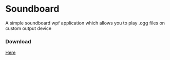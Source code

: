 # Soundboard
 A simple soundboard wpf application which allows you to play .ogg files on custom output device

### Download 

[Here](https://github.com/Marcel-Baumgartner/Soundboard/raw/main/Soundboard.zip)
